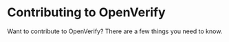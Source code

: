 # Contributing to OpenVerify

Want to contribute to OpenVerify? There are a few things you need to know.  
